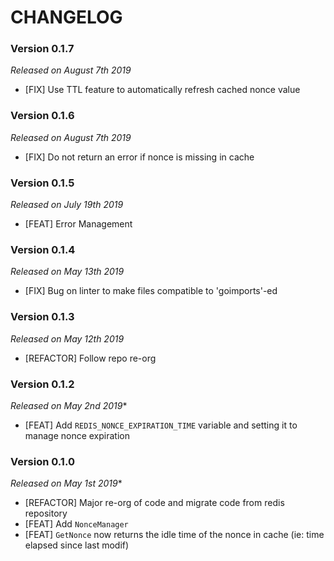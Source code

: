 # CHANGELOG

### Version 0.1.7

*Released on August 7th 2019*

- [FIX] Use TTL feature to automatically refresh cached nonce value

### Version 0.1.6

*Released on August 7th 2019*

- [FIX] Do not return an error if nonce is missing in cache

### Version 0.1.5

*Released on July 19th 2019*

- [FEAT] Error Management

### Version 0.1.4

*Released on May 13th 2019*

- [FIX] Bug on linter to make files compatible to 'goimports'-ed

### Version 0.1.3

*Released on May 12th 2019*

- [REFACTOR] Follow repo re-org

### Version 0.1.2

*Released on May 2nd 2019**

- [FEAT] Add `REDIS_NONCE_EXPIRATION_TIME` variable and setting it to manage nonce expiration

### Version 0.1.0

*Released on May 1st 2019**

- [REFACTOR] Major re-org of code and migrate code from redis repository
- [FEAT] Add `NonceManager`
- [FEAT] `GetNonce` now returns the idle time of the nonce in cache (ie: time elapsed since last modif)

